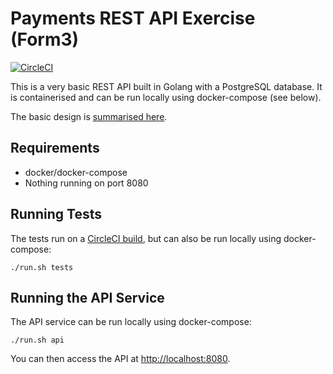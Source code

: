 # Payments REST API Exercise (Form3)
[![CircleCI](https://circleci.com/gh/liamg/form3-test-payments-api.svg?style=svg)](https://circleci.com/gh/liamg/form3-test-payments-api)

This is a very basic REST API built in Golang with a PostgreSQL database. It is containerised and can be run locally using docker-compose (see below).

The basic design is [summarised here](design.pdf).

## Requirements

- docker/docker-compose
- Nothing running on port 8080

## Running Tests

The tests run on a [CircleCI build](https://circleci.com/gh/liamg/form3-test-payments-api), but can also be run locally using docker-compose:

```
./run.sh tests
```

## Running the API Service

The API service can be run locally using docker-compose:

```
./run.sh api
```

You can then access the API at [http://localhost:8080](http://localhost:8080).

